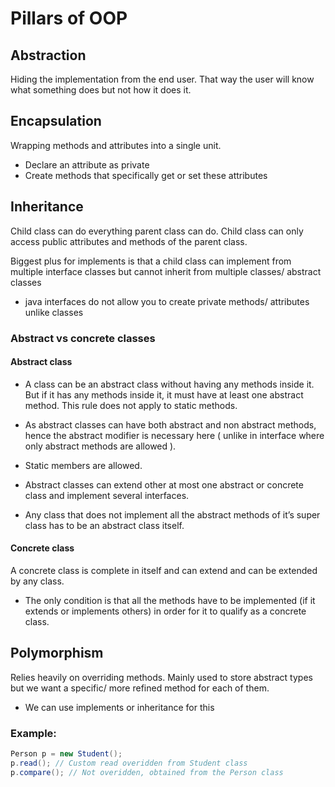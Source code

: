 Pillars of OOP
===

## Abstraction
Hiding the implementation from the end user. That way the user will know what something does 
but not how it does it.


## Encapsulation
Wrapping methods and attributes into a single unit.
- Declare an attribute as private
- Create methods that specifically get or set these attributes

## Inheritance
Child class can do everything parent class can do. Child class can only access public attributes
and methods of the parent class.

Biggest plus for implements is that a child class can implement from multiple interface classes 
but cannot inherit from multiple classes/ abstract classes

- java interfaces do not allow you to create private methods/ attributes unlike classes

### Abstract vs concrete classes
#### Abstract class
- A class can be an abstract class without having any methods inside it. But if it has any methods inside it, 
it must have at least one abstract method. This rule does not apply to static methods.

- As abstract classes can have both abstract and non abstract methods, hence the abstract modifier is necessary here ( unlike in interface where only abstract methods are allowed ).

- Static members are allowed.
- Abstract classes can extend other at most one abstract or concrete class and implement several interfaces.
- Any class that does not implement all the abstract methods of it’s super class has to be an abstract class itself.

#### Concrete class
A concrete class is complete in itself and can extend and can be extended by any class.

- The only condition is that all the methods have to be implemented (if it extends or implements others) 
in order for it to qualify as a concrete class.

## Polymorphism
Relies heavily on overriding methods. Mainly used to store abstract types but we want a 
specific/ more refined method for each of them.

- We can use implements or inheritance for this

### Example:
```Java
Person p = new Student();
p.read(); // Custom read overidden from Student class 
p.compare(); // Not overidden, obtained from the Person class
```
